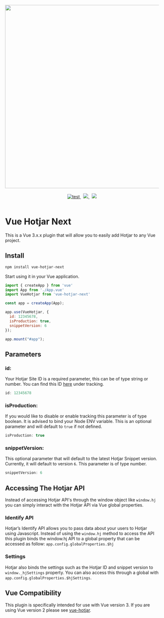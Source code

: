 <p align="center">
  <img width="600" src="https://i.imgur.com/oF0ay2u.png">
  <br>
  <br>
  <span>
    <span>
      <a href="https://github.com/henk-badenhorst/vue-hotjar-next/actions/workflows/ci.yml/badge.svg?branch=main">
        <img alt="test" src="https://github.com/henk-badenhorst/vue-hotjar-next/actions/workflows/ci.yml/badge.svg?branch=main">
      </a>
    </span>
    &nbsp;
    <span>
      <a href="https://codecov.io/gh/henk-badenhorst/vue-hotjar-next">
        <img src="https://codecov.io/gh/henk-badenhorst/vue-hotjar-next/branch/main/graph/badge.svg?token=7DMN7ERZS6"/>
      </a>
    </span>
    &nbsp;
    <span>
      <a href="https://v3.vuejs.org">
        <img src="https://badgen.net/badge/vue.js/3.x.x/41b883"/>
      </a>
    </span>
  </span>
  <br>
  <br>
</p>

# Vue Hotjar Next

This is a Vue 3.x.x plugin that will allow you to easily add Hotjar to any Vue project. 

## Install

```bash
npm install vue-hotjar-next
```

Start using it in your Vue application.

```js
import { createApp } from 'vue'
import App from './App.vue'
import VueHotjar from 'vue-hotjar-next'

const app = createApp(App);

app.use(VueHotjar, {
  id: 12345678,
  isProduction: true,
  snippetVersion: 6
});

app.mount("#app");
```

## Parameters

### id:

Your Hotjar Site ID is a required parameter, this can be of type string or number. You can find this ID [here](insights.hotjar.com) under tracking.

```js 
id: 12345678
```

### isProduction:

If you would like to disable or enable tracking this parameter is of type boolean. It is advised to bind your Node ENV variable. This is an optional parameter and will default to `true` if not defined.

```js 
isProduction: true 
```

### snippetVersion:

This optional parameter that will default to the latest Hotjar Snippet version. Currently, it will default to version `6`. This parameter is of type number.

```js 
snippetVersion: 6 
```

## Accessing The Hotjar API

Instead of accessing Hotjar API's through the window object like `window.hj` you can simply interact with the Hotjar API via Vue global properties. 

### Identify API

Hotjar’s Identify API allows you to pass data about your users to Hotjar using Javascript. Instead of using the `window.hj` method to access the API this plugin binds the window.hj API to a global property that can be accessed as follow: `app.config.globalProperties.$hj`

### Settings

Hotjar also binds the settings such as the Hotjar ID and snippet version to `window._hjSettings` property. You can also access this through a global with `app.config.globalProperties.$hjSettings`.

## Vue Compatibility

This plugin is specifically intended for use with Vue version 3. If you are using Vue version 2 please see [vue-hotjar](https://www.npmjs.com/package/vue-hotjar).
